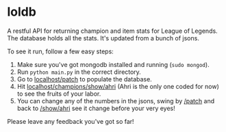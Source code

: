 loldb
=====

A restful API for returning champion and item stats for League of Legends. The database holds all the stats. It's updated from a bunch of jsons. 

To see it run, follow a few easy steps:

1. Make sure you've got mongodb installed and running (`sudo mongod`).
2. Run `python main.py` in the correct directory.
3. Go to [localhost/patch](http://localhost:8888/patch) to populate the database.
4. Hit [localhost/champions/show/ahri](http://localhost:8888/champions/show/ahri) (Ahri is the only one coded for now) to see the fruits of your labor.
5. You can change any of the numbers in the jsons, swing by [/patch](http://localhost:8888/patch) and back to [/show/ahri](http://localhost:8888/champions/show/ahri) see it change before your very eyes!

Please leave any feedback you've got so far!
